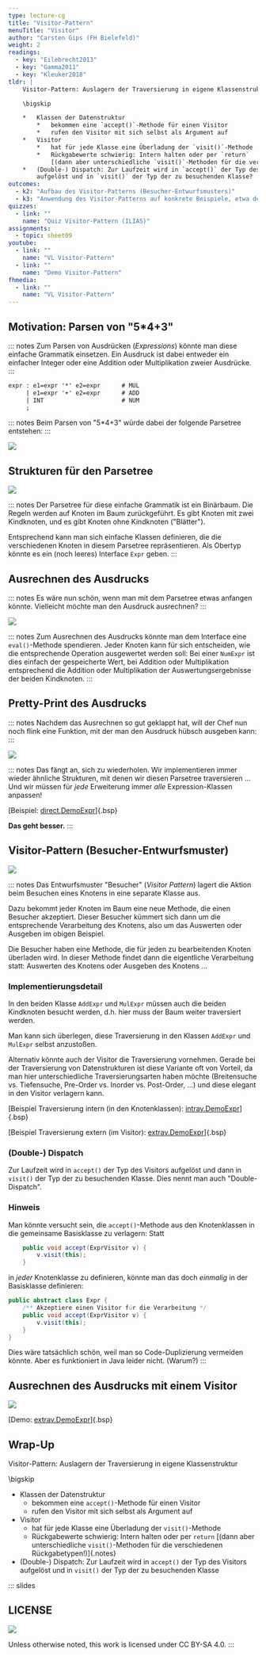 ```yaml
---
type: lecture-cg
title: "Visitor-Pattern"
menuTitle: "Visitor"
author: "Carsten Gips (FH Bielefeld)"
weight: 2
readings:
  - key: "Eilebrecht2013"
  - key: "Gamma2011"
  - key: "Kleuker2018"
tldr: |
    Visitor-Pattern: Auslagern der Traversierung in eigene Klassenstruktur

    \bigskip

    *   Klassen der Datenstruktur
        *   bekommen eine `accept()`-Methode für einen Visitor
        *   rufen den Visitor mit sich selbst als Argument auf
    *   Visitor
        *   hat für jede Klasse eine Überladung der `visit()`-Methode
        *   Rückgabewerte schwierig: Intern halten oder per `return`
            [(dann aber unterschiedliche `visit()`-Methoden für die verschiedenen Rückgabetypen!)]{.notes}
    *   (Double-) Dispatch: Zur Laufzeit wird in `accept()` der Typ des Visitors
        aufgelöst und in `visit()` der Typ der zu besuchenden Klasse?
outcomes:
  - k2: "Aufbau des Visitor-Patterns (Besucher-Entwurfsmusters)"
  - k3: "Anwendung des Visitor-Patterns auf konkrete Beispiele, etwa den PM-Dungeon"
quizzes:
  - link: ""
    name: "Quiz Visitor-Pattern (ILIAS)"
assignments:
  - topic: sheet09
youtube:
  - link: ""
    name: "VL Visitor-Pattern"
  - link: ""
    name: "Demo Visitor-Pattern"
fhmedia:
  - link: ""
    name: "VL Visitor-Pattern"
---
```



## Motivation: Parsen von "5*4+3"

::: notes
Zum Parsen von Ausdrücken (_Expressions_) könnte man diese einfache Grammatik
einsetzen. Ein Ausdruck ist dabei entweder ein einfacher Integer oder eine
Addition oder Multiplikation zweier Ausdrücke.
:::

```yacc
expr : e1=expr '*' e2=expr      # MUL
     | e1=expr '+' e2=expr      # ADD
     | INT                      # NUM
     ;
```

::: notes
Beim Parsen von "5*4+3" würde dabei der folgende Parsetree entstehen:
:::

![](images/parsetree.png)


## Strukturen für den Parsetree

![](images/parsetree_classes_uml.png)

<!--
```java
public interface Expr {}

public class NumExpr implements Expr {
    private final int d;

    public NumExpr(int d) { this.d = d; }
}

public class MulExpr implements Expr {
    private final Expr e1;
    private final Expr e2;

    public MulExpr(Expr e1, Expr e2) {
        this.e1 = e1;    this.e2 = e2;
    }
}

public class AddExpr implements Expr {
    private final Expr e1;
    private final Expr e2;

    public AddExpr(Expr e1, Expr e2) {
        this.e1 = e1;    this.e2 = e2;
    }
}
```
-->

::: notes
Der Parsetree für diese einfache Grammatik ist ein Binärbaum. Die Regeln
werden auf Knoten im Baum zurückgeführt. Es gibt Knoten mit zwei Kindknoten,
und es gibt Knoten ohne Kindknoten ("Blätter").

Entsprechend kann man sich einfache Klassen definieren, die die verschiedenen
Knoten in diesem Parsetree repräsentieren. Als Obertyp könnte es ein (noch
leeres) Interface `Expr` geben.
:::


## Ausrechnen des Ausdrucks

::: notes
Es wäre nun schön, wenn man mit dem Parsetree etwas anfangen könnte. Vielleicht
möchte man den Ausdruck ausrechnen?
:::

![](images/parsetree_eval_uml.png)

<!--
```java
public interface Expr { int eval(); }

public class NumExpr implements Expr {
    private final int d;

    public int eval() { return d; }
}

public class MulExpr implements Expr {
    private final Expr e1;
    private final Expr e2;

    public int eval() { return e1.eval() * e2.eval(); }
}

public class AddExpr implements Expr {
    private final Expr e1;
    private final Expr e2;

    public int eval() { return e1.eval() + e2.eval(); }
}

public static void main(final String... args) {
    Expr e = new AddExpr(new MulExpr(new NumExpr(5), new NumExpr(4)), new NumExpr(3));
    int erg = e.eval();
}
```
-->

::: notes
Zum Ausrechnen des Ausdrucks könnte man dem Interface eine `eval()`-Methode
spendieren. Jeder Knoten kann für sich entscheiden, wie die entsprechende
Operation ausgewertet werden soll: Bei einer `NumExpr` ist dies einfach der
gespeicherte Wert, bei Addition oder Multiplikation entsprechend die Addition
oder Multiplikation der Auswertungsergebnisse der beiden Kindknoten.
:::


## Pretty-Print des Ausdrucks

::: notes
Nachdem das Ausrechnen so gut geklappt hat, will der Chef nun noch flink eine Funktion,
mit der man den Ausdruck hübsch ausgeben kann:
:::

![](images/parsetree_eval_print_uml.png)

<!--
```java
public interface Expr {
    int eval();
    String print();
}

public class NumExpr implements Expr {
    public int eval() { return d; }
    public String print() { return "NumExpr(" + d + ")"; }
}

public class MulExpr implements Expr {
    public int eval() { return e1.eval() * e2.eval(); }
    public String print() { return "MulExpr(" + e1.print() + ", " + e2.print() + ")"; }
}

public class AddExpr implements Expr {
    public int eval() { return e1.eval() + e2.eval(); }
    public String print() { return "AddExpr(" + e1.print() + ", " + e2.print() + ")"; }
}

public static void main(final String... args) {
    Expr e = new AddExpr(new MulExpr(new NumExpr(5), new NumExpr(4)), new NumExpr(3));
    int erg = e.eval();
    String s = e.print();
}
```
-->

::: notes
Das fängt an, sich zu wiederholen. Wir implementieren immer wieder ähnliche Strukturen,
mit denen wir diesen Parsetree traversieren ... Und wir müssen für _jede_ Erweiterung
immer _alle_ Expression-Klassen anpassen!

[Beispiel: [direct.DemoExpr](https://github.com/PM-Dungeon/PM-Lecture/blob/master/markdown/pattern/src/visitor/direct/DemoExpr.java)]{.bsp}

**Das geht besser.**
:::


## Visitor-Pattern (Besucher-Entwurfsmuster)

![](images/visitor.png)

::: notes
Das Entwurfsmuster "Besucher" (_Visitor Pattern_) lagert die Aktion beim Besuchen eines
Knotens in eine separate Klasse aus.

Dazu bekommt jeder Knoten im Baum eine neue Methode, die einen Besucher akzeptiert.
Dieser Besucher kümmert sich dann um die entsprechende Verarbeitung des Knotens, also
um das Auswerten oder Ausgeben im obigen Beispiel.

Die Besucher haben eine Methode, die für jeden zu bearbeitenden Knoten überladen wird.
In dieser Methode findet dann die eigentliche Verarbeitung statt: Auswerten des Knotens
oder Ausgeben des Knotens ...

### Implementierungsdetail

In den beiden Klasse `AddExpr` und `MulExpr` müssen auch die beiden Kindknoten besucht
werden, d.h. hier muss der Baum weiter traversiert werden.

Man kann sich überlegen, diese Traversierung in den Klassen `AddExpr` und `MulExpr`
selbst anzustoßen.

Alternativ könnte auch der Visitor die Traversierung vornehmen. Gerade bei der Traversierung
von Datenstrukturen ist diese Variante oft von Vorteil, da man hier unterschiedliche
Traversierungsarten haben möchte (Breitensuche vs. Tiefensuche, Pre-Order vs. Inorder vs.
Post-Order, ...) und diese elegant in den Visitor verlagern kann.

[Beispiel Traversierung intern (in den Knotenklassen): [intrav.DemoExpr](https://github.com/PM-Dungeon/PM-Lecture/blob/master/markdown/pattern/src/visitor/intrav/DemoExpr.java)]{.bsp}

[Beispiel Traversierung extern (im Visitor): [extrav.DemoExpr](https://github.com/PM-Dungeon/PM-Lecture/blob/master/markdown/pattern/src/visitor/extrav/DemoExpr.java)]{.bsp}

### (Double-) Dispatch

Zur Laufzeit wird in `accept()` der Typ des Visitors aufgelöst und dann in `visit()` der
Typ der zu besuchenden Klasse. Dies nennt man auch "Double-Dispatch".

### Hinweis

Man könnte versucht sein, die `accept()`-Methode aus den Knotenklassen in die gemeinsame
Basisklasse zu verlagern: Statt

```java
    public void accept(ExprVisitor v) {
        v.visit(this);
    }
```

in _jeder_ Knotenklasse zu definieren, könnte man das doch _einmalig_ in der Basisklasse
definieren:

```java
public abstract class Expr {
    /** Akzeptiere einen Visitor für die Verarbeitung */
    public void accept(ExprVisitor v) {
        v.visit(this);
    }
}
```

Dies wäre tatsächlich schön, weil man so Code-Duplizierung vermeiden könnte. Aber es
funktioniert in Java leider nicht. (Warum?)
:::


## Ausrechnen des Ausdrucks mit einem Visitor

![](images/parsetree_visitor_uml.png)

[Demo: [extrav.DemoExpr](https://github.com/PM-Dungeon/PM-Lecture/blob/master/markdown/pattern/src/visitor/extrav/DemoExpr.java)]{.bsp}


## Wrap-Up

Visitor-Pattern: Auslagern der Traversierung in eigene Klassenstruktur

\bigskip

*   Klassen der Datenstruktur
    *   bekommen eine `accept()`-Methode für einen Visitor
    *   rufen den Visitor mit sich selbst als Argument auf
*   Visitor
    *   hat für jede Klasse eine Überladung der `visit()`-Methode
    *   Rückgabewerte schwierig: Intern halten oder per `return`
        [(dann aber unterschiedliche `visit()`-Methoden für die verschiedenen Rückgabetypen!)]{.notes}
*   (Double-) Dispatch: Zur Laufzeit wird in `accept()` der Typ des Visitors
    aufgelöst und in `visit()` der Typ der zu besuchenden Klasse







<!-- DO NOT REMOVE - THIS IS A LAST SLIDE TO INDICATE THE LICENSE AND POSSIBLE EXCEPTIONS (IMAGES, ...). -->
::: slides
## LICENSE
![](https://licensebuttons.net/l/by-sa/4.0/88x31.png)

Unless otherwise noted, this work is licensed under CC BY-SA 4.0.
:::
